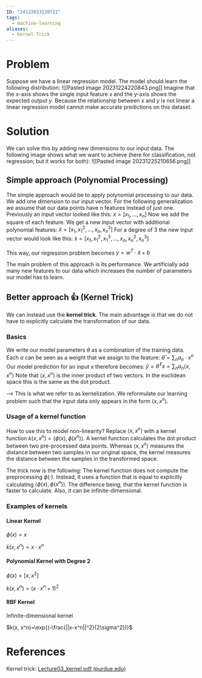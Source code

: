 ```yaml
---
ID: "24122023220721"
tags:
  - machine-learning
aliases:
  - Kernel Trick
---
```

# Problem
Suppose we have a linear regression model. The model should learn the following distribution:
![[Pasted image 20231224220843.png]]
Imagine that the x-axis shows the single input feature $x$ and the y-axis shows the expected output $y$. Because the relationship between $x$ and $y$ is not linear a linear regression model cannot make accurate predictions on this dataset.

# Solution
We can solve this by adding new dimensions to our input data. The following image shows what we want to achieve (here for classification, not regression; but it works for both):
![[Pasted image 20231225210656.png]]
## Simple approach (Polynomial Processing)
The simple approach would be to apply polynomial processing to our data. We add one dimension to our input vector. For the following generalization we assume that our data points have $n$ features instead of just one.
Previously an input vector looked like this: $x = [x_1, ..., x_n]$
Now we add the square of each feature. We get a new input vector with additional polynomial features: $\tilde{x}=[x_1, {x_1}^2, ..., x_n, {x_n}^2]$
For a degree of 3 the new input vector would look like this: $\tilde{x}=[x_1, {x_1}^2, {x_1}^3, ..., x_n, {x_n}^2, {x_n}^3]$

This way, our regression problem becomes $y=w^T\cdot \tilde{x} + b$

The main problem of this approach is its performance. We artificially add many new features to our data which increases the number of parameters our model has to learn.
## Better approach 👍 (Kernel Trick)

We can instead use the **kernel trick**. The main advantage is that we do not have to explicitly calculate the transformation of our data.
### Basics
We write our model parameters $\theta$ as a combination of the training data. Each $a$ can be seen as a weight that we assign to the feature:
$\hat{\theta} = \sum_{n}a_n\cdot x^n$
Our model prediction for an input $x$ therefore becomes:
$\hat{y}= \hat{\theta}^Tx = \sum_{n}a_n \langle x, x^n \rangle$
Note that $\langle x, x^n \rangle$ is the inner product of two vectors. In the euclidean space this is the same as the dot product.

--> This is what we refer to as kernelization. We reformulate our learning problem such that the input data only appears in the form $\langle x, x^n \rangle$.
### Usage of a kernel function
How to use this to model non-linearity?
Replace $\langle x, x^n \rangle$ with a kernel function $k(x, x^n)=\langle \phi(x), \phi(x^n) \rangle$. A kernel function calculates the dot product between two pre-processed data points. Whereas $\langle x, x^n \rangle$ measures the distance between two samples in our original space, the kernel measures the distance between the samples in the transformed space.

The trick now is the following: The kernel function does not compute the preprocessing $\phi(\cdot)$. Instead, it uses a function that is equal to explicitly calculating $\langle \phi(x), \phi(x^n) \rangle$. The difference being, that the kernel function is faster to calculate. Also, it can be infinite-dimensional.
### Examples of kernels
#### Linear Kernel
$\phi(x) = x$

$k(x, x^n)= x\cdot x^n$
#### Polynomial Kernel with Degree 2
$\phi(x) = [x, x^2]$

$k(x, x^n)= (x\cdot x^n + 1)^2$
#### RBF Kernel
Infinite-dimensional kernel

$k(x, x^n)=\exp{(-\frac{||x-x^n||^2}{2\sigma^2})}$
# References
Kernel trick: [Lecture03_kernel.pdf (purdue.edu)](https://engineering.purdue.edu/ChanGroup/ECE595/files/Lecture03_kernel.pdf)
